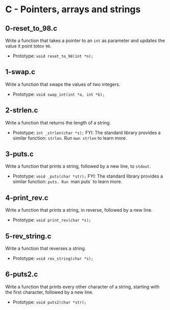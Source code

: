 # C - Pointers, arrays and strings

## 0-reset_to_98.c
Write a function that takes a pointer to an `int` as parameter and updates the value it point totov `98`.
* Prototype: `void reset_to_98(int *n);`

## 1-swap.c
Write a function that swaps the values of two integers.
* Prototype: `void swap_int(int *a, int *b);`

## 2-strlen.c
Write a function that returns the length of a string.
* Prototype: `int _strlen(char *s);`
FYI: The standard library provides a similar function: `strlen`. Run `man strlen` to learn more.

## 3-puts.c
Write a function that prints a string, followed by a new line, to `stdout`.
* Prototype: `void _puts(char *str);`
FYI: The standard library provides a similar function: `puts. Run `man puts` to learn more.

## 4-print_rev.c
Write a function that prints a string, in reverse, followed by a new line.
* Prototype: `void print_rev(char *s);`

## 5-rev_string.c
Write a function that reverses a string.
* Prototype: `void rev_string(char *s);`

## 6-puts2.c
Write a function that prints every other character of a string, starting with the first character, followed by a new line.
* Prototype: `void puts2(char *str);`
